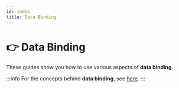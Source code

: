 ```yaml
---
id: index
title: Data Binding
---
```



# 👉 Data Binding

These guides show you how to use various aspects of **data binding**.

:::info
For the concepts behind **data binding**, see [here](../../concepts/data-binding/).
:::
